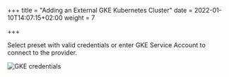 +++
title = "Adding an External GKE Kubernetes Cluster"
date = 2022-01-10T14:07:15+02:00
weight = 7

+++


Select preset with valid credentials or enter GKE Service Account to connect to the provider.

![GKE credentials](/img/kubermatic/master/tutorials/external_clusters/gke_credentials.png "GKE credentials")






